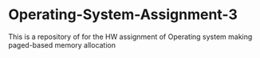 # Operating-System-Assignment-3
This is a repository of for the HW assignment of Operating system making paged-based memory allocation
